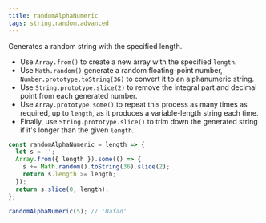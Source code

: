 ```yaml
---
title: randomAlphaNumeric
tags: string,random,advanced
---
```


Generates a random string with the specified length.

- Use `Array.from()` to create a new array with the specified `length`.
- Use `Math.random()` generate a random floating-point number, `Number.prototype.toString(36)` to convert it to an alphanumeric string.
- Use `String.prototype.slice(2)` to remove the integral part and decimal point from each generated number.
- Use `Array.prototype.some()` to repeat this process as many times as required, up to `length`, as it produces a variable-length string each time.
- Finally, use `String.prototype.slice()` to trim down the generated string if it's longer than the given `length`.

```js
const randomAlphaNumeric = length => {
  let s = '';
  Array.from({ length }).some(() => {
    s += Math.random().toString(36).slice(2);
    return s.length >= length;
  });
  return s.slice(0, length);
};
```

```js
randomAlphaNumeric(5); // '0afad'
```
